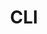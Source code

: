 ---
layout: default
title: CLI
nav_order: 6
parent: CLI
grand_parent: Advance
has_children: true
permalink: /advance/cli
---